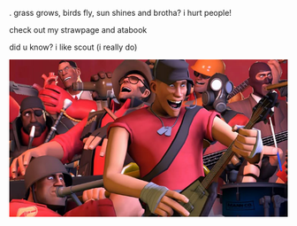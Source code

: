 . grass grows, birds fly, sun shines and brotha? i hurt people!

check out my strawpage and atabook

did u know? i like scout (i really do)

![image alt](9b06ce692507d59099e968e173857137.jpg)












